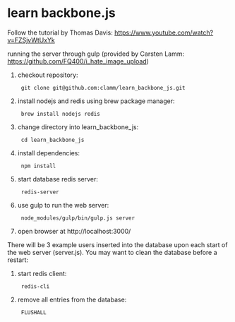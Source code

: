learn backbone.js
=================

Follow the tutorial by Thomas Davis: https://www.youtube.com/watch?v=FZSjvWtUxYk

running the server through gulp (provided by Carsten Lamm: https://github.com/FQ400/i_hate_image_upload)

1. checkout repository:

		git clone git@github.com:clamm/learn_backbone_js.git

2. install nodejs and redis using brew package manager:

		brew install nodejs redis

3. change directory into learn_backbone_js:

		cd learn_backbone_js

4. install dependencies:

		npm install

5. start database redis server:
		
		redis-server

6. use gulp to run the web server:

		node_modules/gulp/bin/gulp.js server

7. open browser at http://localhost:3000/


There will be 3 example users inserted into the database upon each start of the web server (server.js).
You may want to clean the database before a restart:

1. start redis client:

        redis-cli

2. remove all entries from the database:

        FLUSHALL
